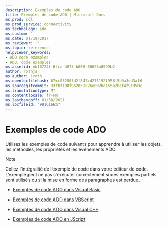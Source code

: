```yaml
---
description: Exemples de code ADO
title: Exemples de code ADO | Microsoft Docs
ms.prod: sql
ms.prod_service: connectivity
ms.technology: ado
ms.custom: ''
ms.date: 01/19/2017
ms.reviewer: ''
ms.topic: reference
helpviewer_keywords:
- ADO code examples
- ADO, code examples
ms.assetid: eb16724f-6fca-4873-b005-68626a8999b2
author: rothja
ms.author: jroth
ms.openlocfilehash: 67cc05250fd2f847cd275192f958f5b0a3dd3a16
ms.sourcegitcommit: 33f0f190f962059826e002be165a2bef4f9e350c
ms.translationtype: MT
ms.contentlocale: fr-FR
ms.lasthandoff: 01/30/2021
ms.locfileid: "99161665"
---
```

# <a name="ado-code-examples"></a>Exemples de code ADO
Utilisez les exemples de code suivants pour apprendre à utiliser les objets, les méthodes, les propriétés et les événements ADO.  
  
> [!NOTE]
>  Collez l’intégralité de l’exemple de code dans votre éditeur de code. L’exemple peut ne pas s’exécuter correctement si des exemples partiels sont utilisés ou si la mise en forme des paragraphes est perdue.  
  
-   [Exemples de code ADO dans Visual Basic](./ado-code-examples-in-visual-basic.md)  
  
-   [Exemples de code ADO dans VBScript](./ado-code-examples-vbscript.md)  
  
-   [Exemples de code ADO dans Visual C++](./ado-code-examples-in-visual-c.md)  
  
-   [Exemples de code ADO en JScript](./ado-code-examples-in-microsoft-jscript.md)